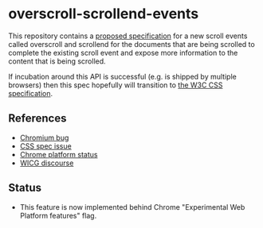 # overscroll-scrollend-events
This repository contains a [proposed specification](https://navidz.github.io/overscroll-scrollend-events/) for a new scroll events called overscroll and scrollend for the documents that are being scrolled to complete the existing scroll event and expose more information to the content that is being scrolled.

If incubation around this API is successful (e.g. is shipped by multiple browsers) then this spec hopefully will transition to [the W3C CSS specification](https://github.com/w3c/csswg-drafts/issues/3801).

## References
* [Chromium bug](https://bugs.chromium.org/p/chromium/issues/detail?id=907601)
* [CSS spec issue](https://github.com/w3c/csswg-drafts/issues/3801)
* [Chrome platform status](https://www.chromestatus.com/feature/5650553247891456)
* [WICG discourse](https://discourse.wicg.io/t/proposal-new-events-for-overscroll-and-scrollend/3481)

## Status
* This feature is now implemented behind Chrome "Experimental Web Platform features" flag.

